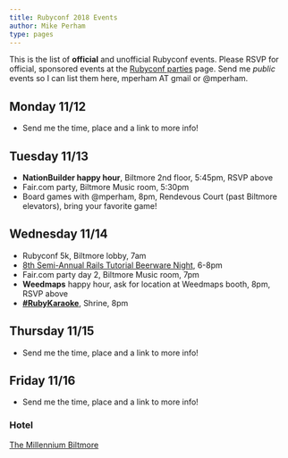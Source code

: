 ```yaml
---
title: Rubyconf 2018 Events
author: Mike Perham
type: pages
---
```


This is the list of **official** and unofficial Rubyconf events. Please RSVP for official,
sponsored events at the [Rubyconf parties](https://rubyconf.com/parties) page.
Send me *public* events so I can list them here, mperham AT gmail or @mperham.

## Monday 11/12

* Send me the time, place and a link to more info!

## Tuesday 11/13

* **NationBuilder happy hour**, Biltmore 2nd floor, 5:45pm, RSVP above
* Fair.com party, Biltmore Music room, 5:30pm
* Board games with @mperham, 8pm, Rendevous Court (past Biltmore elevators), bring your favorite game!

## Wednesday 11/14

* Rubyconf 5k, Biltmore lobby, 7am
* [8th Semi-Annual Rails Tutorial Beerware Night](https://www.eventbrite.com/e/8th-semi-annual-rails-tutorial-beerware-night-tickets-52328068662), 6-8pm
* Fair.com party day 2, Biltmore Music room, 7pm
* **Weedmaps** happy hour, ask for location at Weedmaps booth, 8pm, RSVP above
* **[#RubyKaraoke](https://www.eventbrite.com/e/ruby-conf-rubykaraoke-with-engine-yard-and-ruby-together-tickets-52178908520)**, Shrine, 8pm

## Thursday 11/15

* Send me the time, place and a link to more info!

## Friday 11/16

* Send me the time, place and a link to more info!


### Hotel

[The Millennium Biltmore](https://www.millenniumhotels.com/en/los-angeles/millennium-biltmore-hotel-los-angeles/)
